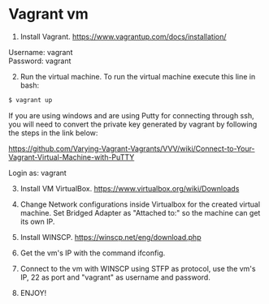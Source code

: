 # Vagrant vm

1. Install Vagrant. https://www.vagrantup.com/docs/installation/

Username: vagrant<br>
Password: vagrant

2. Run the virtual machine. To run the virtual machine execute this line in bash:
```bash
$ vagrant up
``` 

If you are using windows and are using Putty for connecting through ssh, you will need to convert the private key generated by vagrant by following the steps in the link below:

https://github.com/Varying-Vagrant-Vagrants/VVV/wiki/Connect-to-Your-Vagrant-Virtual-Machine-with-PuTTY

Login as: vagrant

3. Install VM VirtualBox. https://www.virtualbox.org/wiki/Downloads

4. Change Network configurations inside Virtualbox for the created virtual machine. Set Bridged Adapter as "Attached to:" so the machine can get its own IP.

5. Install WINSCP. https://winscp.net/eng/download.php

6. Get the vm's IP with the command ifconfig.

6. Connect to the vm with WINSCP using STFP as protocol, use the vm's IP, 22 as port and "vagrant" as username and password.

7. ENJOY!
